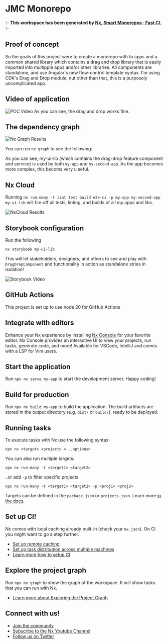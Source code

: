 # JMC Monorepo

✨ **This workspace has been generated by [Nx, Smart Monorepos · Fast CI.](https://nx.dev)** ✨

## Proof of concept

So the goals of this project were to create a monorepo with to apps and a common shared library which contains a drag and drop library that is easily imported into multipple apps and/or other libraries. All components are standalone, and use Angular's new flow-control template syntax. I'm using CDK's Drag and Drop module, nut other than that, this is a purposely uncomplicated app.

## Video of application

![POC Video](https://imgur.com/E52gTkB.gif)
As you can see, the drag and drop works fine.

## The dependency graph

![Nx Graph Results](https://imgur.com/A1Gbvw0.png)

You can run `nx graph` to see the following:

As you can see, my-ui-lib (which contains the drag-drop feature component and service) is used by both `my-app` and `my-second-app`. As the app becomes more complex, this becoms very u seful.

## Nx Cloud

Running `nx run-many -t lint test build e2e-ci -p my-app my-second-app my-ui-lib` will fire off all tests, linting, and builds of all my apps and libs.

![NxCloud Results](https://imgur.com/EVe1M6I.png)

## Storybook configuration

Run the following

`nx storybook my-ui-lib`

This will let stakeholders, designers, and others to see and play with `DragDropComponent` and functionality in action as standalone stries in isolation!

![Storybook Video](https://imgur.com/E52gTkB.gif)

## GitHub Actions

This project is set up to use node 20 for GitHub Actions

## Integrate with editors

Enhance your Nx experience by installing [Nx Console](https://nx.dev/nx-console) for your favorite editor. Nx Console
provides an interactive UI to view your projects, run tasks, generate code, and more! Available for VSCode, IntelliJ and
comes with a LSP for Vim users.

## Start the application

Run `npx nx serve my-app` to start the development server. Happy coding!

## Build for production

Run `npx nx build my-app` to build the application. The build artifacts are stored in the output directory (e.g. `dist/` or `build/`), ready to be deployed.

## Running tasks

To execute tasks with Nx use the following syntax:

```
npx nx <target> <project> <...options>
```

You can also run multiple targets:

```
npx nx run-many -t <target1> <target2>
```

..or add `-p` to filter specific projects

```
npx nx run-many -t <target1> <target2> -p <proj1> <proj2>
```

Targets can be defined in the `package.json` or `projects.json`. Learn more [in the docs](https://nx.dev/features/run-tasks).

## Set up CI!

Nx comes with local caching already built-in (check your `nx.json`). On CI you might want to go a step further.

- [Set up remote caching](https://nx.dev/features/share-your-cache)
- [Set up task distribution across multiple machines](https://nx.dev/nx-cloud/features/distribute-task-execution)
- [Learn more how to setup CI](https://nx.dev/recipes/ci)

## Explore the project graph

Run `npx nx graph` to show the graph of the workspace.
It will show tasks that you can run with Nx.

- [Learn more about Exploring the Project Graph](https://nx.dev/core-features/explore-graph)

## Connect with us!

- [Join the community](https://nx.dev/community)
- [Subscribe to the Nx Youtube Channel](https://www.youtube.com/@nxdevtools)
- [Follow us on Twitter](https://twitter.com/nxdevtools)

##
